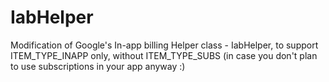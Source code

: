 # IabHelper
Modification of Google's In-app billing Helper class - IabHelper, to support ITEM_TYPE_INAPP only, without ITEM_TYPE_SUBS (in case you don't plan to use subscriptions in your app anyway :)

